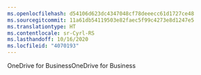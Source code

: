 ```yaml
---
ms.openlocfilehash: d54106d623dc4347048cf78deeecc61d1727ce48
ms.sourcegitcommit: 11a61db54119503e82faec5f99c4273e8d1247e5
ms.translationtype: HT
ms.contentlocale: sr-Cyrl-RS
ms.lasthandoff: 10/16/2020
ms.locfileid: "4070193"
---
```

<span data-ttu-id="23125-101">OneDrive for Business</span><span class="sxs-lookup"><span data-stu-id="23125-101">OneDrive for Business</span></span>